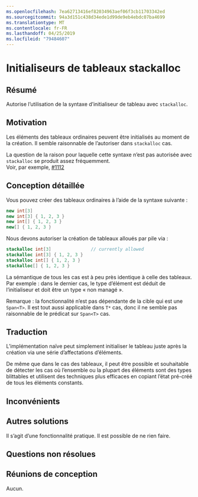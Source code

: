 ```yaml
---
ms.openlocfilehash: 7ea62713416ef82034963aef06f3cb11703342ed
ms.sourcegitcommit: 94a3d151c438d34ede1d99de9eb4ebdc07ba4699
ms.translationtype: MT
ms.contentlocale: fr-FR
ms.lasthandoff: 04/25/2019
ms.locfileid: "79484607"
---
```

# <a name="stackalloc-array-initializers"></a>Initialiseurs de tableaux stackalloc

## <a name="summary"></a>Résumé
[summary]: #summary

Autorise l’utilisation de la syntaxe d’initialiseur de tableau avec `stackalloc`.

## <a name="motivation"></a>Motivation
[motivation]: #motivation

Les éléments des tableaux ordinaires peuvent être initialisés au moment de la création. Il semble raisonnable de l’autoriser dans `stackalloc` cas.

La question de la raison pour laquelle cette syntaxe n’est pas autorisée avec `stackalloc` se produit assez fréquemment.  
Voir, par exemple, [#1112](https://github.com/dotnet/csharplang/issues/1112)

## <a name="detailed-design"></a>Conception détaillée

Vous pouvez créer des tableaux ordinaires à l’aide de la syntaxe suivante :

```csharp
new int[3]
new int[3] { 1, 2, 3 }
new int[] { 1, 2, 3 }
new[] { 1, 2, 3 }
```

Nous devons autoriser la création de tableaux alloués par pile via :  

```csharp
stackalloc int[3]               // currently allowed
stackalloc int[3] { 1, 2, 3 }
stackalloc int[] { 1, 2, 3 }
stackalloc[] { 1, 2, 3 }
```

La sémantique de tous les cas est à peu près identique à celle des tableaux.  
Par exemple : dans le dernier cas, le type d’élément est déduit de l’initialiseur et doit être un type « non managé ».

Remarque : la fonctionnalité n’est pas dépendante de la cible qui est une `Span<T>`. Il est tout aussi applicable dans `T*` cas, donc il ne semble pas raisonnable de le prédicat sur `Span<T>` cas.  

## <a name="translation"></a>Traduction

L’implémentation naïve peut simplement initialiser le tableau juste après la création via une série d’affectations d’éléments.  

De même que dans le cas des tableaux, il peut être possible et souhaitable de détecter les cas où l’ensemble ou la plupart des éléments sont des types blittables et utilisent des techniques plus efficaces en copiant l’état pré-créé de tous les éléments constants. 

## <a name="drawbacks"></a>Inconvénients
[drawbacks]: #drawbacks

## <a name="alternatives"></a>Autres solutions
[alternatives]: #alternatives

Il s’agit d’une fonctionnalité pratique. Il est possible de ne rien faire.

## <a name="unresolved-questions"></a>Questions non résolues
[unresolved]: #unresolved-questions

## <a name="design-meetings"></a>Réunions de conception

Aucun. 
